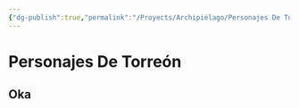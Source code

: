 ```yaml
---
{"dg-publish":true,"permalink":"/Proyects/Archipiélago/Personajes De Torreón/","title":"Personajes De Torreón","created":"Sunday, 2023-10-08, 6:56:23 pm","updated":"Tuesday, 2023-10-24, 11:20:04 am"}
---
```



# Personajes De Torreón

## Oka
